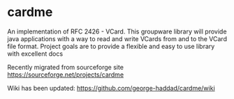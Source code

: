 # cardme
An implementation of RFC 2426 - VCard. This groupware library will provide java applications with a way to read and write VCards from and to the VCard file format. Project goals are to provide a flexible and easy to use library with excellent docs

Recently migrated from sourceforge site https://sourceforge.net/projects/cardme

Wiki has been updated: https://github.com/george-haddad/cardme/wiki
